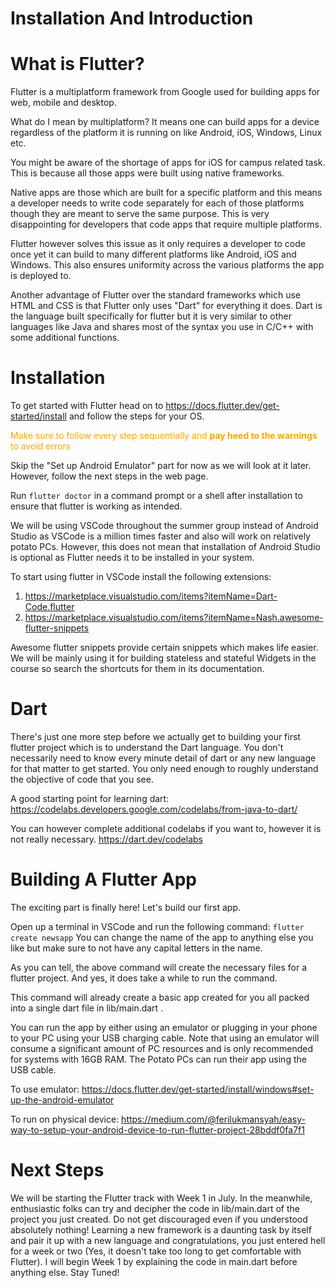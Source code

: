 # **Installation And Introduction**

# What is Flutter?
Flutter is a multiplatform framework from Google used for building apps for web, mobile and desktop.

What do I mean by multiplatform? It means one can build apps for a device regardless of the platform it is running on like Android, iOS, Windows, Linux etc.

You might be aware of the shortage of apps for iOS for campus related task. This is because all those apps were built using native frameworks.

Native apps are those which are built for a specific platform and this means a developer needs to write code separately for each of those platforms though they are meant to serve the same purpose. This is very disappointing for developers that code apps that require multiple platforms.

Flutter however solves this issue as it only requires a developer to code once yet it can build to many different platforms like Android, iOS and Windows. This also ensures uniformity across the various platforms the app is deployed to.

Another advantage of Flutter over the standard frameworks which use HTML and CSS is that Flutter only uses "Dart" for everything it does. Dart is the language built specifically for flutter but it is very similar to other languages like Java and shares most of the syntax you use in C/C++ with some additional functions.

# Installation
To get started with Flutter head on to https://docs.flutter.dev/get-started/install and follow the steps for your OS.

<span style="color:orange">Make sure to follow every step sequentially and **pay heed to the warnings** to avoid errors</span>

Skip the "Set up Android Emulator" part for now as we will look at it later. However, follow the next steps in the web page.

Run `flutter doctor` in a command prompt or a shell after installation to ensure that flutter is working as intended.

We will be using VSCode throughout the summer group instead of Android Studio as VSCode is a million times faster and also will work on relatively potato PCs. However, this does not mean that installation of Android Studio is optional as Flutter needs it to be installed in your system.

To start using flutter in VSCode install the following extensions:

1. https://marketplace.visualstudio.com/items?itemName=Dart-Code.flutter
2. https://marketplace.visualstudio.com/items?itemName=Nash.awesome-flutter-snippets

Awesome flutter snippets provide certain snippets which makes life easier. We will be mainly using it for building stateless and stateful Widgets in the course so search the shortcuts for them in its documentation.


# Dart
There's just one more step before we actually get to building your first flutter project which is to understand the Dart language. You don't necessarily need to know every minute detail of dart or any new language for that matter to get started. You only need enough to roughly understand the objective of code that you see.

A good starting point for learning dart: https://codelabs.developers.google.com/codelabs/from-java-to-dart/

You can however complete additional codelabs if you want to, however it is not really necessary. https://dart.dev/codelabs

# Building A Flutter App
The exciting part is finally here! Let's build our first app.

Open up a terminal in VSCode and run the following command: `flutter create newsapp` You can change the name of the app to anything else you like but make sure to not have any capital letters in the name.

As you can tell, the above command will create the necessary files for a flutter project. And yes, it does take a while to run the command.

This command will already create a basic app created for you all packed into a single dart file in lib/main.dart .

You can run the app by either using an emulator or plugging in your phone to your PC using your USB charging cable. Note that using an emulator will consume a significant amount of PC resources and is only recommended for systems with 16GB RAM. The Potato PCs can run their app using the USB cable.

To use emulator: https://docs.flutter.dev/get-started/install/windows#set-up-the-android-emulator

To run on physical device: https://medium.com/@ferilukmansyah/easy-way-to-setup-your-android-device-to-run-flutter-project-28bddf0fa7f1

# Next Steps
We will be starting the Flutter track with Week 1 in July. In the meanwhile, enthusiastic folks can try and decipher the code in lib/main.dart of the project you just created. Do not get discouraged even if you understood absolutely nothing! Learning a new framework is a daunting task by itself and pair it up with a new language and congratulations, you just entered hell for a week or two (Yes, it doesn't take too long to get comfortable with Flutter). I will begin Week 1 by explaining the code in main.dart before anything else. Stay Tuned!